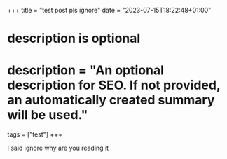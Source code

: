 +++
title = "test post pls ignore"
date = "2023-07-15T18:22:48+01:00"

#
# description is optional
#
# description = "An optional description for SEO. If not provided, an automatically created summary will be used."

tags = ["test"]
+++

I said ignore why are you reading it
